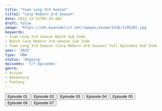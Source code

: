 ```yaml
---
title: "Yuan Long 3rd Season"
title2: "Carp Reborn 3rd Season"
date: 2022-12-31T06:24:44Z
draft: false
image: 'https://cdn.myanimelist.net/images/anime/1416/119528l.jpg'
keywords:
- Yuan Long 3rd Season Batch Sub Indo
- Batch Carp Reborn 3rd Season Sub Indo
- Yuan Long 3rd Season (Carp Reborn 3rd Season) Full Episodes Sub Indo
year: '2022'
type: 'ONA'
status: 'Ongoing'
episodes: '7/? Episodes'
genre:
- Action
- Adventure
- Fantasy
---
```


<div class="d-g gg-5 gtc-r ai-c">
<button onclick="window.open('?arc=JT4ibi63HK_20221126/1/MP4/Kuramanime-CARPRB_S3-01-480p-BGlobal','_blank')">Episode 01</button>
<button onclick="window.open('?arc=JT4ibi63HK_20221126/2/MP4/Kuramanime-CARPRB_S3-02-480p-BGlobal','_blank')">Episode 02</button>
<button onclick="window.open('?arc=OcMIB6F0gx_20221203/3/MP4/Kuramanime-CARPRB_S3-03-480p-BGlobal','_blank')">Episode 03</button>
<button onclick="window.open('?arc=nwtdb8xysM_20221210/4/MP4/Kuramanime-CARPRB_S3-04-480p-BGlobal','_blank')">Episode 04</button>
<button onclick="window.open('?arc=kUnDpvfUYS_20221217/5/MP4/Kuramanime-CARPRB_S3-05-480p-BGlobal','_blank')">Episode 05</button>
<button onclick="window.open('?arc=DJFpHEQ09P_20221224/6/MP4/Kuramanime-CARPRB_S3-06-480p-BGlobal','_blank')">Episode 06</button>
<button onclick="window.open('?arc=UtScXmP04g_20221231/7/MP4/Kuramanime-CARPRB_S3-07-480p-BGlobal','_blank')">Episode 07</button>
</div>